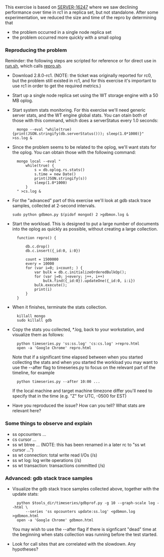 This exercise is based on
[SERVER-16247](https://jira.mongodb.org/browse/SERVER-16247) where we
saw declining performance over time in rc1 in a replica set, but not
standalone. After some experimentation, we reduced the size and time
of the repro by determining that
* the problem occurred in a single node replica set
* the problem occurred more quickly with a small oplog

### Reproducing the problem

Reminder: the following steps are scripted for reference or for direct
use in [run.sh](run.sh), which calls [repro.sh](repro.sh).

* Download 2.8.0-rc1. (NOTE: the ticket was originally reported for
  rc0, but the problem still existed in rc1, and for this exercise
  it's important to use rc1 in order to get the required metrics.)

* Start up a single node replica set using the WT storage engine with
  a 50 MB oplog.

* Start system stats monitoring. For this exercise we'll need generic
  server stats, and the WT engine global stats. You can otain both of
  those with this command, which does a serverStatus every 1.0 seconds:

        mongo --eval "while(true) {print(JSON.stringify(db.serverStatus())); sleep(1.0*1000)}" >ss.log &

* Since the problem seems to be related to the oplog, we'll want stats
  for the oplog. You can obtain those with the following command:

        mongo local --eval "
            while(true) {
                s = db.oplog.rs.stats()
                s.time = new Date()
                print(JSON.stringify(s))
                sleep(1.0*1000)
            }
        " >cs.log &
                
* For the "advanced" part of this exercise we'll look at gdb stack
  trace samples, collected at 2-second intervals.

      sudo python gdbmon.py $(pidof mongod) 2 >gdbmon.log &

* Start the workload. This is designed to put a large number of
  documents into the oplog as quickly as possible, without creating a
  large collection.

        function repro() {
        
            db.c.drop()
            db.c.insert({_id:0, i:0})
         
            count = 1500000
            every = 10000
            for (var i=0; i<count; ) {
                var bulk = db.c.initializeOrderedBulkOp();
                for (var j=0; j<every; j++, i++)
                    bulk.find({_id:0}).updateOne({_id:0, i:i})
                bulk.execute();
                print(i)
            }
        }

* When it finishes, terminate the stats collection.

        killall mongo
        sudo killall gdb

* Copy the stats you collected, *.log, back to your workstation, and
  visualize them as follows:

        python timeseries.py 'ss:ss.log' 'cs:cs.log' >repro.html
        open -a 'Google Chrome' repro.html

  Note that if a significant time elapsed between when you started
  collecting the stats and when you started the workload you may want
  to use the --after flag to timeseries.py to focus on the relevant
  part of the timeline, for example

        python timeseries.py --after 10:00 ...

  If the local machine and target machine timezone differ you'll need
  to specify that in the time (e.g. "Z" for UTC, -0500 for EST)

* Have you reproduced the issue? How can you tell? What stats are relevant here?


### Some things to observe and explain

* ss opcounters ...
* cs cursor ...
* ss wt btree ... (NOTE: this has been renamed in a later rc to "ss wt cursor ...")
* ss wt connection: total write read I/Os (/s)
* ss wt log: log write operations (/s)
* ss wt transaction: transactions committed (/s)

### Advanced: gdb stack trace samples

* Visualize the gdb stack trace samples collected above, together with
  the update stats:

        python $tools_dir/timeseries/gdbprof.py -g 10 --graph-scale log --html \
            --series 'ss opcounters update:ss.log' <gdbmon.log >gdbmon.html
        open -a 'Google Chrome' gdbmon.html

  You may wish to use the --after flag if there is signficant "dead"
  time at the beginning when stats collection was running before the
  test started.

* Look for call sites that are correlated with the slowdown. Any
  hypotheses?
            
